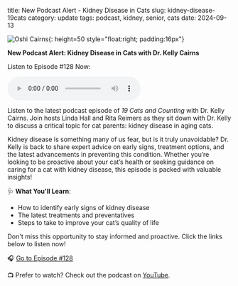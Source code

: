 title: New Podcast Alert - Kidney Disease in Cats
slug: kidney-disease-19cats
category: update
tags: podcast, kidney, senior, cats
date: 2024-09-13

![Oshi Cairns]({static}/images/oshi.jpg){: height=50 style="float:right; padding:16px"}

**New Podcast Alert: Kidney Disease in Cats with Dr. Kelly Cairns**

<p align=left class="style6 style4 style3"><span class="style7">Listen to Episode #128 Now</span>:</p>
<p align=left><audio controls><source src="https://www.podtunecast.com/19Cats_128_KellyCairns.mp3" type="audio/mp3"></audio></p>

Listen to the latest podcast episode of *19 Cats and Counting* with Dr. Kelly Cairns. Join hosts Linda Hall and Rita Reimers as they sit down with Dr. Kelly to discuss a critical topic for cat parents: kidney disease in aging cats. 

Kidney disease is something many of us fear, but is it truly unavoidable? Dr. Kelly is back to share expert advice on early signs, treatment options, and the latest advancements in preventing this condition. Whether you’re looking to be proactive about your cat’s health or seeking guidance on caring for a cat with kidney disease, this episode is packed with valuable insights!

🩺 **What You'll Learn**:

* How to identify early signs of kidney disease
* The latest treatments and preventatives
* Steps to take to improve your cat’s quality of life

Don't miss this opportunity to stay informed and proactive. Click the links below to listen now!

🎧 [Go to Episode #128](https://www.petliferadio.com/19catsandcountingep128.html)

📺 Prefer to watch? Check out the podcast on [YouTube](https://www.youtube.com/watch?v=Y8RI20hV5DQ).

